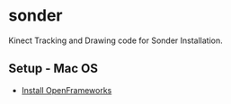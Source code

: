 # sonder
Kinect Tracking and Drawing code for Sonder Installation.

## Setup - Mac OS

* [Install OpenFrameworks](http://openframeworks.cc/download/)
